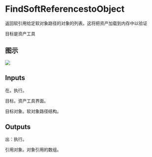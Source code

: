 # FindSoftReferencestoObject

返回软引用给定软对象路径的对象的列表。这将把资产加载到内存中以验证

目标是资产工具

## 图示

![]($-20221218-18475851.png)

## Inputs

在。执行。

目标。资产工具界面。

目标对象。软对象路径结构。

## Outputs

出：执行。

引用对象。对象引用的数组。